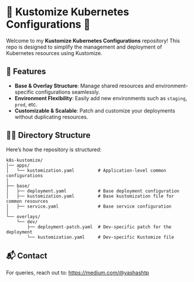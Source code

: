 # 🌟 Kustomize Kubernetes Configurations 🚀

Welcome to my **Kustomize Kubernetes Configurations** repository! This repo is designed to simplify the management and deployment of Kubernetes resources using Kustomize.
## 🚀 Features

- **Base & Overlay Structure**: Manage shared resources and environment-specific configurations seamlessly.
- **Environment Flexibility**: Easily add new environments such as `staging`, `prod`, etc.
- **Customizable & Scalable**: Patch and customize your deployments without duplicating resources.

## 🧑‍💻 Directory Structure

Here’s how the repository is structured:

```plaintext
k8s-kustomize/
│── apps/
│   └── kustomization.yaml         # Application-level common configurations
│
├── base/
│   ├── deployment.yaml            # Base deployment configuration
│   ├── kustomization.yaml         # Base kustomization file for common resources
│   ├── service.yaml               # Base service configuration
│
└── overlays/
    └── dev/
        ├── deployment-patch.yaml  # Dev-specific patch for the deployment
        └── kustomization.yaml     # Dev-specific Kustomize file
```
## 📬 Contact
For queries, reach out to: https://medium.com/@yashashtp 

